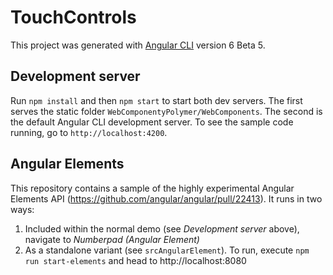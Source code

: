 # TouchControls

This project was generated with [Angular CLI](https://github.com/angular/angular-cli) version 6 Beta 5.

## Development server

Run `npm install` and then `npm start` to start both dev servers.
The first serves the static folder `WebComponentyPolymer/WebComponents`.
The second is the default Angular CLI development server.
To see the sample code running, go to `http://localhost:4200`. 

## Angular Elements

This repository contains a sample of the highly experimental Angular Elements API (https://github.com/angular/angular/pull/22413).
It runs in two ways:

1. Included within the normal demo (see _Development server_ above), navigate to _Numberpad (Angular Element)_
2. As a standalone variant (see `srcAngularElement`). To run, execute `npm run start-elements` and head to http://localhost:8080
